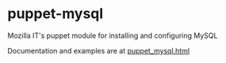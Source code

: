 puppet-mysql
============

Mozilla IT's puppet module for installing and configuring MySQL

Documentation and examples are at <A HREF="puppet_mysql.html">puppet_mysql.html</A>

